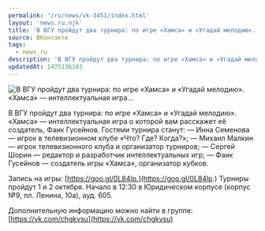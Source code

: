 ```yaml
---
permalink: '/ru/news/vk-3451/index.html'
layout: 'news.ru.njk'
title: 'В ВГУ пройдут два турнира: по игре «Хамса» и «Угадай мелодию». «Хамса» — интеллектуальная игра'
source: ВКонтакте
tags:
  - news_ru
description: 'В ВГУ пройдут два турнира: по игре «Хамса» и «Угадай мелодию». «Хамса» — интеллектуальная игра…'
updatedAt: 1475136103
---
```

![В ВГУ пройдут два турнира: по игре «Хамса» и «Угадай мелодию». «Хамса» — интеллектуальная игра…](https://sun9-44.userapi.com/impf/c836434/v836434195/2f53/TU4fjPPTphU.jpg?size=1280x720&quality=96&sign=2815b03d51d08fbbe8e46a3436105393&c_uniq_tag=YJaGSFDMOYVEEXLLZSbsHr-vlcOyYYnDtelPgVtLnn0&type=album)

В ВГУ пройдут два турнира: по игре «Хамса» и «Угадай мелодию». «Хамса» — интеллектуальная игра о которой вам расскажет её создатель, Фаик Гусейнов. Гостями турнира станут:
— Инна Семенова — игрок в телевизионном клубе «Что? Где? Когда?»;
— Михаил Малкин — игрок телевизионного клуба и организатор турниров;
— Сергей Шорин — редактор и разработчик интеллектуальных игр;
— Фаик Гусейнов — создатель игры «Хамса», организатор кубков.

Запись на игры: [https://goo.gl/0L84lp.](https://goo.gl/0L84lp.)
Турниры пройдут 1 и 2 октября. Начало в 12:30 в Юридическом корпусе (корпус №9, пл. Ленина, 10а), ауд. 605.

Дополнительную информацию можно найти в группе: [https://vk.com/chgkvsu](https://vk.com/chgkvsu)
